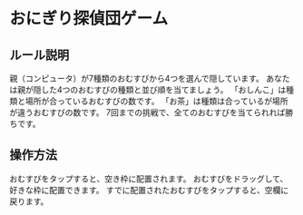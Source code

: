 # おにぎり探偵団ゲーム
## ルール説明
親（コンピュータ）が7種類のおむすびから4つを選んで隠しています。
あなたは親が隠した4つのおむすびの種類と並び順を当てましょう。
「おしんこ」は種類と場所が合っているおむすびの数です。
「お茶」は種類は合っているが場所が違うおむすびの数です。
7回までの挑戦で、全てのおむすびを当てられれば勝ちです。
## 操作方法
おむすびをタップすると、空き枠に配置されます。
おむすびをドラッグして、好きな枠に配置できます。
すでに配置されたおむすびをタップすると、空欄に戻ります。
